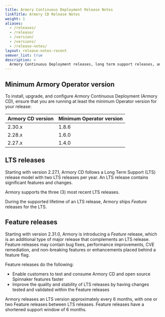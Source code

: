 ```yaml
---
title: Armory Continuous Deployment Release Notes
linkTitle: Armory CD Release Notes
weight: 1
aliases:
  - /releases/
  - /release/
  - /version/
  - /versions/
  - /release-notes/
layout: release-notes-recent
semver_list: true
description: >
  Armory Continuous Deployment releases, long term support releases, and patches.
---
```


<!-- partials/list-release-notes-recent.html layout inserts the section index list at the top of the page -->



## Minimum Armory Operator version

To install, upgrade, and configure Armory Continuous Deployment (Armory CD), ensure that you are running at least the minimum Operator version for your release:

| Armory CD version | Minimum Operator version |
| ----------------- | ------------------------ |
| 2.30.x            | 1.8.6                    |
| 2.28.x            | 1.6.0                    |
| 2.27.x            | 1.4.0                    |


## LTS releases

Starting with version 2.27.1, Armory CD follows a Long Term Support (LTS) release model with two LTS releases per year. An LTS release contains significant features and changes.

Armory supports the three (3) most recent LTS releases. 

During the supported lifetime of an LTS release, Armory ships _Feature_ releases for the LTS. 

## Feature releases

Starting with version 2.31.0, Armory is introducing a _Feature_ release, which is an additional type of major release that complements an LTS release. Feature releases may contain bug fixes, performance improvements, CVE remediation, and non-breaking features or enhancements placed behind a feature flag.

Feature releases do the following:

* Enable customers to test and consume Armory CD and open source Spinnaker features faster
* Improve the quality and stability of LTS releases by having changes tested and validated within the Feature releases

Armory releases an LTS version approximately every 6 months, with one or two Feature releases between LTS releases. Feature releases have a shortened support window of 6 months.